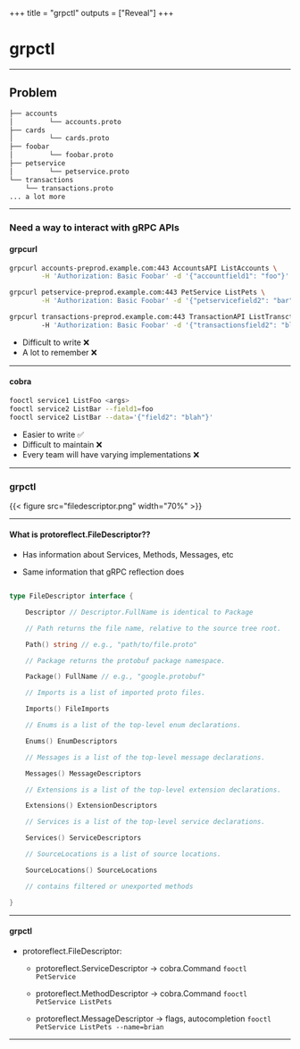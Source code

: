 +++
title = "grpctl"
outputs = ["Reveal"]
+++

# grpctl
---

## Problem

```bash
├── accounts
│         └── accounts.proto
├── cards
│         └── cards.proto
├── foobar
│         └── foobar.proto
├── petservice
│         └── petservice.proto
└── transactions
    └── transactions.proto
... a lot more
```

---
### Need a way to interact with gRPC APIs

#### grpcurl

```bash
grpcurl accounts-preprod.example.com:443 AccountsAPI ListAccounts \
        -H 'Authorization: Basic Foobar' -d '{"accountfield1": "foo"}'

grpcurl petservice-preprod.example.com:443 PetService ListPets \
        -H 'Authorization: Basic Foobar' -d '{"petservicefield2": "bar"}'

grpcurl transactions-preprod.example.com:443 TransactionAPI ListTransctions \ 
        -H 'Authorization: Basic Foobar' -d '{"transactionsfield2": "blah"}'
```

- Difficult to write ❌
- A lot to remember ❌

---

#### cobra

```bash
fooctl service1 ListFoo <args>
fooctl service2 ListBar --field1=foo
fooctl service2 ListBar --data='{"field2": "blah"}'
```

- Easier to write ✅
- Difficult to maintain ❌
- Every team will have varying implementations ❌

--- 

### grpctl

{{< figure src="filedescriptor.png" width="70%" >}}

---

#### What is protoreflect.FileDescriptor??

- Has information about Services, Methods, Messages, etc

- Same information that gRPC reflection does

```go

type FileDescriptor interface {

	Descriptor // Descriptor.FullName is identical to Package

	// Path returns the file name, relative to the source tree root.

	Path() string // e.g., "path/to/file.proto"

	// Package returns the protobuf package namespace.

	Package() FullName // e.g., "google.protobuf"

	// Imports is a list of imported proto files.

	Imports() FileImports

	// Enums is a list of the top-level enum declarations.

	Enums() EnumDescriptors

	// Messages is a list of the top-level message declarations.

	Messages() MessageDescriptors

	// Extensions is a list of the top-level extension declarations.

	Extensions() ExtensionDescriptors

	// Services is a list of the top-level service declarations.

	Services() ServiceDescriptors

	// SourceLocations is a list of source locations.

	SourceLocations() SourceLocations

	// contains filtered or unexported methods

}

```
---
#### grpctl

- protoreflect.FileDescriptor:

    - protoreflect.ServiceDescriptor -> cobra.Command `fooctl PetService`

    - protoreflect.MethodDescriptor -> cobra.Command `fooctl PetService ListPets`

    - protoreflect.MessageDescriptor -> flags, autocompletion `fooctl PetService ListPets --name=brian`
    


---